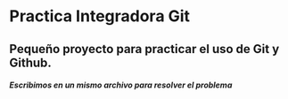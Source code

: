 # Practica Integradora Git

## Pequeño proyecto para practicar el uso de Git y Github.

##### *Escribimos en un mismo archivo para resolver el problema*